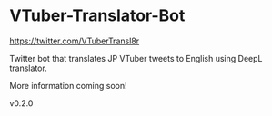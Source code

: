 # VTuber-Translator-Bot
https://twitter.com/VTuberTransl8r

Twitter bot that translates JP VTuber tweets to English using DeepL translator.

More information coming soon!


v0.2.0
